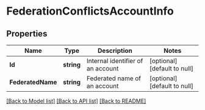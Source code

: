 # FederationConflictsAccountInfo

## Properties
Name | Type | Description | Notes
------------ | ------------- | ------------- | -------------
**Id** | **string** | Internal identifier of an account | [optional] [default to null]
**FederatedName** | **string** | Federated name of an account | [optional] [default to null]

[[Back to Model list]](../README.md#documentation-for-models) [[Back to API list]](../README.md#documentation-for-api-endpoints) [[Back to README]](../README.md)


